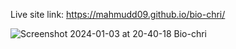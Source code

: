 Live site link: https://mahmudd09.github.io/bio-chri/

![Screenshot 2024-01-03 at 20-40-18 Bio-chri](https://github.com/Mahmudd09/bio-chri/assets/74853122/60460dc7-7397-462c-a7c2-beeb90af0058)
